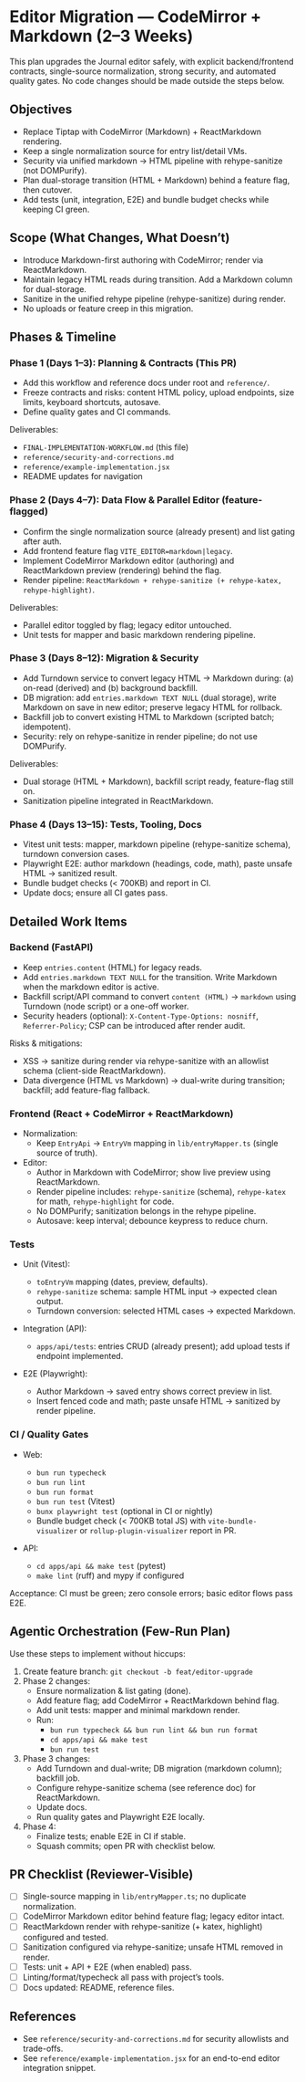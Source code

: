 # Editor Migration — CodeMirror + Markdown (2–3 Weeks)

This plan upgrades the Journal editor safely, with explicit backend/frontend contracts, single-source normalization, strong security, and automated quality gates. No code changes should be made outside the steps below.

## Objectives

- Replace Tiptap with CodeMirror (Markdown) + ReactMarkdown rendering.
- Keep a single normalization source for entry list/detail VMs.
- Security via unified markdown → HTML pipeline with rehype-sanitize (not DOMPurify).
- Plan dual-storage transition (HTML + Markdown) behind a feature flag, then cutover.
- Add tests (unit, integration, E2E) and bundle budget checks while keeping CI green.

## Scope (What Changes, What Doesn’t)

- Introduce Markdown-first authoring with CodeMirror; render via ReactMarkdown.
- Maintain legacy HTML reads during transition. Add a Markdown column for dual-storage.
- Sanitize in the unified rehype pipeline (rehype-sanitize) during render.
- No uploads or feature creep in this migration.

## Phases & Timeline

### Phase 1 (Days 1–3): Planning & Contracts (This PR)

- Add this workflow and reference docs under root and `reference/`.
- Freeze contracts and risks: content HTML policy, upload endpoints, size limits, keyboard shortcuts, autosave.
- Define quality gates and CI commands.

Deliverables:
- `FINAL-IMPLEMENTATION-WORKFLOW.md` (this file)
- `reference/security-and-corrections.md`
- `reference/example-implementation.jsx`
- README updates for navigation

### Phase 2 (Days 4–7): Data Flow & Parallel Editor (feature-flagged)

- Confirm the single normalization source (already present) and list gating after auth.
- Add frontend feature flag `VITE_EDITOR=markdown|legacy`.
- Implement CodeMirror Markdown editor (authoring) and ReactMarkdown preview (rendering) behind the flag.
- Render pipeline: `ReactMarkdown + rehype-sanitize (+ rehype-katex, rehype-highlight)`.

Deliverables:
- Parallel editor toggled by flag; legacy editor untouched.
- Unit tests for mapper and basic markdown rendering pipeline.

### Phase 3 (Days 8–12): Migration & Security

- Add Turndown service to convert legacy HTML → Markdown during: (a) on-read (derived) and (b) background backfill.
- DB migration: add `entries.markdown TEXT NULL` (dual storage), write Markdown on save in new editor; preserve legacy HTML for rollback.
- Backfill job to convert existing HTML to Markdown (scripted batch; idempotent).
- Security: rely on rehype-sanitize in render pipeline; do not use DOMPurify.

Deliverables:
- Dual storage (HTML + Markdown), backfill script ready, feature-flag still on.
- Sanitization pipeline integrated in ReactMarkdown.

### Phase 4 (Days 13–15): Tests, Tooling, Docs

- Vitest unit tests: mapper, markdown pipeline (rehype-sanitize schema), turndown conversion cases.
- Playwright E2E: author markdown (headings, code, math), paste unsafe HTML → sanitized result.
- Bundle budget checks (< 700KB) and report in CI.
- Update docs; ensure all CI gates pass.

## Detailed Work Items

### Backend (FastAPI)

- Keep `entries.content` (HTML) for legacy reads.
- Add `entries.markdown TEXT NULL` for the transition. Write Markdown when the markdown editor is active.
- Backfill script/API command to convert `content (HTML)` → `markdown` using Turndown (node script) or a one-off worker.
- Security headers (optional): `X-Content-Type-Options: nosniff`, `Referrer-Policy`; CSP can be introduced after render audit.

Risks & mitigations:
- XSS → sanitize during render via rehype-sanitize with an allowlist schema (client-side ReactMarkdown).
- Data divergence (HTML vs Markdown) → dual-write during transition; backfill; add feature-flag fallback.

### Frontend (React + CodeMirror + ReactMarkdown)

- Normalization:
  - Keep `EntryApi` → `EntryVm` mapping in `lib/entryMapper.ts` (single source of truth).
- Editor:
  - Author in Markdown with CodeMirror; show live preview using ReactMarkdown.
  - Render pipeline includes: `rehype-sanitize` (schema), `rehype-katex` for math, `rehype-highlight` for code.
  - No DOMPurify; sanitization belongs in the rehype pipeline.
  - Autosave: keep interval; debounce keypress to reduce churn.

### Tests

- Unit (Vitest):
  - `toEntryVm` mapping (dates, preview, defaults).
  - `rehype-sanitize` schema: sample HTML input → expected clean output.
  - Turndown conversion: selected HTML cases → expected Markdown.

- Integration (API):
  - `apps/api/tests`: entries CRUD (already present); add upload tests if endpoint implemented.

- E2E (Playwright):
  - Author Markdown → saved entry shows correct preview in list.
  - Insert fenced code and math; paste unsafe HTML → sanitized by render pipeline.

### CI / Quality Gates

- Web:
  - `bun run typecheck`
  - `bun run lint`
  - `bun run format`
  - `bun run test` (Vitest)
  - `bunx playwright test` (optional in CI or nightly)
  - Bundle budget check (< 700KB total JS) with `vite-bundle-visualizer` or `rollup-plugin-visualizer` report in PR.

- API:
  - `cd apps/api && make test` (pytest)
  - `make lint` (ruff) and mypy if configured

Acceptance: CI must be green; zero console errors; basic editor flows pass E2E.

## Agentic Orchestration (Few-Run Plan)

Use these steps to implement without hiccups:

1) Create feature branch: `git checkout -b feat/editor-upgrade`
2) Phase 2 changes:
   - Ensure normalization & list gating (done).
   - Add feature flag; add CodeMirror + ReactMarkdown behind flag.
   - Add unit tests: mapper and minimal markdown render.
   - Run:
     - `bun run typecheck && bun run lint && bun run format`
     - `cd apps/api && make test`
     - `bun run test`
3) Phase 3 changes:
   - Add Turndown and dual-write; DB migration (markdown column); backfill job.
   - Configure rehype-sanitize schema (see reference doc) for ReactMarkdown.
   - Update docs.
   - Run quality gates and Playwright E2E locally.
4) Phase 4:
   - Finalize tests; enable E2E in CI if stable.
   - Squash commits; open PR with checklist below.

## PR Checklist (Reviewer-Visible)

- [ ] Single-source mapping in `lib/entryMapper.ts`; no duplicate normalization.
- [ ] CodeMirror Markdown editor behind feature flag; legacy editor intact.
- [ ] ReactMarkdown render with rehype-sanitize (+ katex, highlight) configured and tested.
- [ ] Sanitization configured via rehype-sanitize; unsafe HTML removed in render.
- [ ] Tests: unit + API + E2E (when enabled) pass.
- [ ] Linting/format/typecheck all pass with project’s tools.
- [ ] Docs updated: README, reference files.

## References

- See `reference/security-and-corrections.md` for security allowlists and trade-offs.
- See `reference/example-implementation.jsx` for an end-to-end editor integration snippet.
